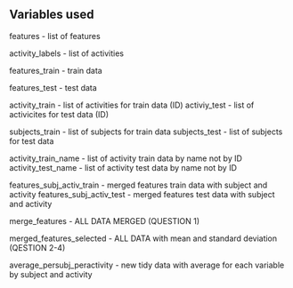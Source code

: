 ## Variables used

features - list of features

activity_labels - list of activities


features_train - train data

features_test - test data


activity_train - list of activities for train data (ID)
activiy_test - list of activicites for test data (ID)

subjects_train - list of subjects for train data
subjects_test - list of subjects for test data

activity_train_name - list of activity train data by name not by ID
activity_test_name - list of activity test data by name not by ID

features_subj_activ_train - merged features train data with subject and activity
features_subj_activ_test - merged features test data with subject and activity

merge_features - ALL DATA MERGED (QUESTION 1)

merged_features_selected - ALL DATA with mean and standard deviation (QESTION 2-4)

average_persubj_peractivity - new tidy data with average for each variable 
                              by subject and activity
